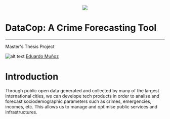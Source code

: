 <p align="center"> 
<img src="https://github.com/emunozlorenzo/MasterDataScience/blob/master/img/image2.png">
</p>

# DataCop: A Crime Forecasting Tool
___

Master's Thesis Project

![alt text](https://github.com/emunozlorenzo/MasterDataScience/blob/master/img/icon2.png "Logo Title Text 1") [Eduardo Muñoz](https://www.linkedin.com/in/eduardo-mu%C3%B1oz-lorenzo-14144a144/)

# Introduction

Through public open data generated and collected by many of the largest international cities, we can develope tech products in order to analise and forecast sociodemographic parameters such as crimes, emergencies, incomes, etc.
This allows us to manage and optimise public services and infrastructures.

